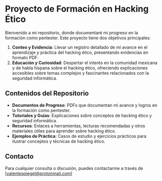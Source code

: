 # Proyecto de Formación en Hacking Ético
Bienvenido a mi repositorio, donde documentaré mi progreso en la formación como pentester. Este proyecto tiene dos objetivos principales:

1. **Conteo y Evidencia**: Llevar un registro detallado de mi avance en el aprendizaje y práctica del hacking ético, presentando evidencias en formato PDF.
2. **Educación y Curiosidad**: Despertar el interés en la comunidad mexicana y de habla hispana sobre el hacking ético, ofreciendo explicaciones accesibles sobre temas complejos y fascinantes relacionados con la seguridad informática.

## Contenidos del Repositorio

- **Documentos de Progreso**: PDFs que documentan mi avance y logros en la formación como pentester.
- **Tutoriales y Guías**: Explicaciones sobre conceptos de hacking ético y seguridad informática.
- **Recursos**: Enlaces a herramientas, lecturas recomendadas y otros materiales útiles para aprender sobre hacking ético.
- **Ejemplos de Práctica**: Casos de estudio y ejercicios prácticos para ilustrar conceptos y técnicas de hacking ético.

## Contacto

Para cualquier consulta o discusión, puedes contactarme a través de [valentespiegel@protonmail.com]
